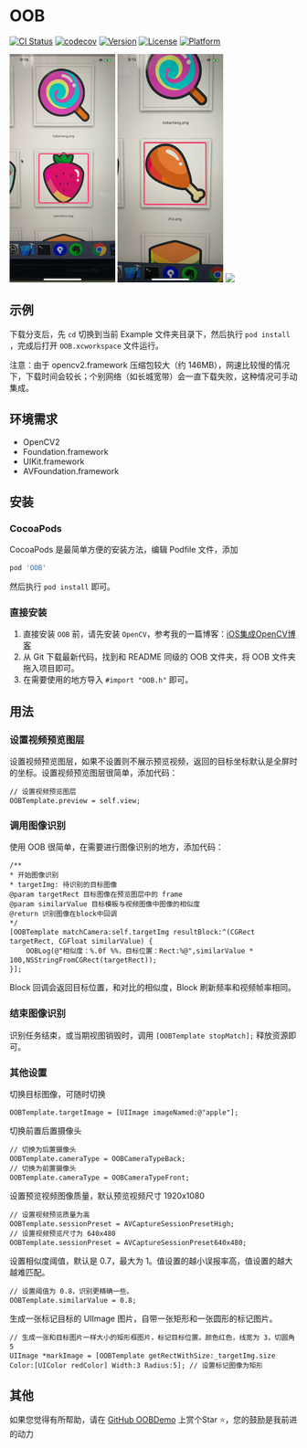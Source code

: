 # OOB

[![CI Status](https://img.shields.io/travis/muzipiao/OOB.svg?style=flat)](https://travis-ci.org/muzipiao/OOB)
[![codecov](https://codecov.io/gh/muzipiao/OOB/branch/master/graph/badge.svg)](https://codecov.io/gh/muzipiao/OOB)
[![Version](https://img.shields.io/cocoapods/v/OOB.svg?style=flat)](https://cocoapods.org/pods/OOB)
[![License](https://img.shields.io/cocoapods/l/OOB.svg?style=flat)](https://cocoapods.org/pods/OOB)
[![Platform](https://img.shields.io/cocoapods/p/OOB.svg?style=flat)](https://cocoapods.org/pods/OOB)

![](https://raw.githubusercontent.com/muzipiao/GitHubImages/master/OpenCVImg/OOB/caomei.PNG)
![](https://raw.githubusercontent.com/muzipiao/GitHubImages/master/OpenCVImg/OOB/jitui.PNG)
![](https://raw.githubusercontent.com/muzipiao/GitHubImages/master/OpenCVImg/OOB/apple_video.gif)

## 示例

下载分支后，先 `cd` 切换到当前 Example 文件夹目录下，然后执行 `pod install` ，完成后打开 `OOB.xcworkspace` 文件运行。

注意：由于 opencv2.framework 压缩包较大（约 146MB），网速比较慢的情况下，下载时间会较长；个别网络（如长城宽带）会一直下载失败，这种情况可手动集成。

## 环境需求

* OpenCV2
* Foundation.framework
* UIKit.framework
* AVFoundation.framework

## 安装

### CocoaPods

CocoaPods 是最简单方便的安装方法，编辑 Podfile 文件，添加

```ruby
pod 'OOB'
```
然后执行 `pod install` 即可。

### 直接安装

1. 直接安装 `OOB` 前，请先安装 `OpenCV`，参考我的一篇博客：[iOS集成OpenCV博客](http://cocoafei.top/2017/07/iOS%E9%9B%86%E6%88%90OpenCV/)
2. 从 Git 下载最新代码，找到和 README 同级的 OOB 文件夹，将 OOB 文件夹拖入项目即可。
3. 在需要使用的地方导入 `#import "OOB.h"` 即可。

## 用法

### 设置视频预览图层

设置视频预览图层，如果不设置则不展示预览视频，返回的目标坐标默认是全屏时的坐标。设置视频预览图层很简单，添加代码：

```objc
// 设置视频预览图层
OOBTemplate.preview = self.view;
```
### 调用图像识别

使用 OOB 很简单，在需要进行图像识别的地方，添加代码：

```objc
/**
* 开始图像识别
* targetImg: 待识别的目标图像
@param targetRect 目标图像在预览图层中的 frame
@param similarValue 目标模板与视频图像中图像的相似度
@return 识别图像在block中回调
*/
[OOBTemplate matchCamera:self.targetImg resultBlock:^(CGRect targetRect, CGFloat similarValue) {
    OOBLog(@"相似度：%.0f %%，目标位置：Rect:%@",similarValue * 100,NSStringFromCGRect(targetRect));
}];
```
Block 回调会返回目标位置，和对比的相似度，Block 刷新频率和视频帧率相同。

### 结束图像识别

识别任务结束，或当期视图销毁时，调用 `[OOBTemplate stopMatch];` 释放资源即可。

### 其他设置

切换目标图像，可随时切换

```objc
OOBTemplate.targetImage = [UIImage imageNamed:@"apple"];
```

切换前置后置摄像头

```objc
// 切换为后置摄像头
OOBTemplate.cameraType = OOBCameraTypeBack;
// 切换为前置摄像头
OOBTemplate.cameraType = OOBCameraTypeFront;
```

设置预览视频图像质量，默认预览视频尺寸 1920x1080

```objc
// 设置视频预览质量为高
OOBTemplate.sessionPreset = AVCaptureSessionPresetHigh;
// 设置视频预览尺寸为 640x480
OOBTemplate.sessionPreset = AVCaptureSessionPreset640x480;
```
设置相似度阈值，默认是 0.7，最大为 1。值设置的越小误报率高，值设置的越大越难匹配。

```objc
// 设置阈值为 0.8，识别更精确一些。
OOBTemplate.similarValue = 0.8;
```

生成一张标记目标的 UIImage 图片，自带一张矩形和一张圆形的标记图片。

```objc
// 生成一张和目标图片一样大小的矩形框图片，标记目标位置。颜色红色，线宽为 3，切圆角 5
UIImage *markImage = [OOBTemplate getRectWithSize:_targetImg.size Color:[UIColor redColor] Width:3 Radius:5]; // 设置标记图像为矩形
```

## 其他

如果您觉得有所帮助，请在 [GitHub OOBDemo](https://github.com/muzipiao/OOB) 上赏个Star ⭐️，您的鼓励是我前进的动力
